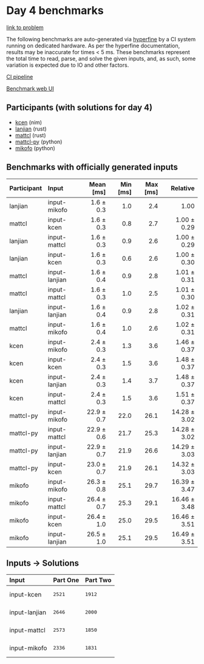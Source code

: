 # Day 4 benchmarks

[link to problem](https://adventofcode.com/2024/day/4)

The following benchmarks are auto-generated via
[hyperfine](https://github.com/sharkdp/hyperfine) by a CI system running on
dedicated hardware. As per the hyperfine documentation, results may be
inaccurate for times < 5 ms. These benchmarks represent the total time to read,
parse, and solve the given inputs, and, as such, some variation is expected due
to IO and other factors.

[CI pipeline](http://ci.papercode.net:8080/teams/main/pipelines/aoc2024)

[Benchmark web UI](https://aoc.ancalagon.black)


## Participants (with solutions for day 4)

- [kcen](https://github.com/kcen/aoc2024) (nim)
- [lanjian](https://github.com/lanjian/aoc-2024) (rust)
- [mattcl](https://github.com/mattcl/aoc2024) (rust)
- [mattcl-py](https://github.com/mattcl/aoc2024-py) (python)
- [mikofo](https://github.com/mikofo/aoc2024) (python)


## Benchmarks with officially generated inputs

| Participant | Input | Mean [ms] | Min [ms] | Max [ms] | Relative |
|:---|:---|---:|---:|---:|---:|
| lanjian | input-mikofo | 1.6 ± 0.3 | 1.0 | 2.4 | 1.00 |
| mattcl | input-kcen | 1.6 ± 0.3 | 0.8 | 2.7 | 1.00 ± 0.29 |
| lanjian | input-mattcl | 1.6 ± 0.3 | 0.9 | 2.6 | 1.00 ± 0.29 |
| lanjian | input-kcen | 1.6 ± 0.3 | 0.6 | 2.6 | 1.00 ± 0.30 |
| mattcl | input-lanjian | 1.6 ± 0.4 | 0.9 | 2.8 | 1.01 ± 0.31 |
| mattcl | input-mattcl | 1.6 ± 0.3 | 1.0 | 2.5 | 1.01 ± 0.30 |
| lanjian | input-lanjian | 1.6 ± 0.4 | 0.9 | 2.8 | 1.02 ± 0.31 |
| mattcl | input-mikofo | 1.6 ± 0.4 | 1.0 | 2.6 | 1.02 ± 0.31 |
| kcen | input-mikofo | 2.4 ± 0.3 | 1.3 | 3.6 | 1.46 ± 0.37 |
| kcen | input-kcen | 2.4 ± 0.3 | 1.5 | 3.6 | 1.48 ± 0.37 |
| kcen | input-lanjian | 2.4 ± 0.3 | 1.4 | 3.7 | 1.48 ± 0.37 |
| kcen | input-mattcl | 2.4 ± 0.3 | 1.5 | 3.6 | 1.51 ± 0.37 |
| mattcl-py | input-mikofo | 22.9 ± 0.7 | 22.0 | 26.1 | 14.28 ± 3.02 |
| mattcl-py | input-mattcl | 22.9 ± 0.6 | 21.7 | 25.3 | 14.28 ± 3.02 |
| mattcl-py | input-lanjian | 22.9 ± 0.7 | 21.9 | 26.6 | 14.29 ± 3.03 |
| mattcl-py | input-kcen | 23.0 ± 0.7 | 21.9 | 26.1 | 14.32 ± 3.03 |
| mikofo | input-mikofo | 26.3 ± 0.8 | 25.1 | 29.7 | 16.39 ± 3.47 |
| mikofo | input-mattcl | 26.4 ± 0.7 | 25.3 | 29.1 | 16.46 ± 3.48 |
| mikofo | input-kcen | 26.4 ± 1.0 | 25.0 | 29.5 | 16.46 ± 3.51 |
| mikofo | input-lanjian | 26.5 ± 1.0 | 25.1 | 29.5 | 16.49 ± 3.51 |


## Inputs -> Solutions

| Input | Part One | Part Two |
|:---|:---|:---|
|input-kcen|<pre>2521</pre>|<pre>1912</pre>|
|input-lanjian|<pre>2646</pre>|<pre>2000</pre>|
|input-mattcl|<pre>2573</pre>|<pre>1850</pre>|
|input-mikofo|<pre>2336</pre>|<pre>1831</pre>|